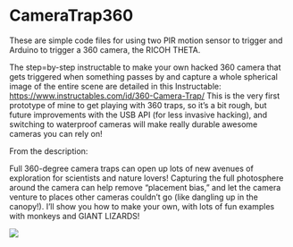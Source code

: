 # CameraTrap360
These are simple code files for using two PIR motion sensor to trigger and Arduino to trigger a 360 camera, the RICOH THETA.

The step=by-step instructable to make your own hacked 360 camera that gets triggered when something passes by and capture a whole spherical image of the entire scene are detailed in this Instructable: https://www.instructables.com/id/360-Camera-Trap/ This is the very first prototype of mine to get playing with 360 traps, so it’s a bit rough, but future improvements with the USB API (for less invasive hacking), and switching to waterproof cameras will make really durable awesome cameras you can rely on!

From the description:

Full 360-degree camera traps can open up lots of new avenues of exploration for scientists and nature lovers! Capturing the full photosphere around the camera can help remove “placement bias,” and let the camera venture to places other cameras couldn’t go (like dangling up in the canopy!). I’ll show you how to make your own, with lots of fun examples with monkeys and GIANT LIZARDS!

<img src=http://lists.theta360.guide/uploads/default/original/2X/f/f671b1fa6f7a400bb795f4733ec3952e73df9011.jpg>
